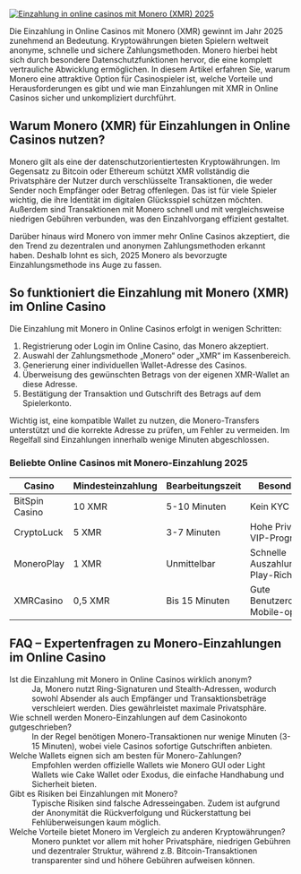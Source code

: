 [![Einzahlung in online casinos mit Monero (XMR) 2025](https://123-caf.pages.dev/gitsignup.png)](https://vrmoo.ru/Bt82HjjY)

<p>Die Einzahlung in Online Casinos mit Monero (XMR) gewinnt im Jahr 2025 zunehmend an Bedeutung. Kryptowährungen bieten Spielern weltweit anonyme, schnelle und sichere Zahlungsmethoden. Monero hierbei hebt sich durch besondere Datenschutzfunktionen hervor, die eine komplett vertrauliche Abwicklung ermöglichen. In diesem Artikel erfahren Sie, warum Monero eine attraktive Option für Casinospieler ist, welche Vorteile und Herausforderungen es gibt und wie man Einzahlungen mit XMR in Online Casinos sicher und unkompliziert durchführt.</p>  <h2>Warum Monero (XMR) für Einzahlungen in Online Casinos nutzen?</h2> <p>Monero gilt als eine der datenschutzorientiertesten Kryptowährungen. Im Gegensatz zu Bitcoin oder Ethereum schützt XMR vollständig die Privatsphäre der Nutzer durch verschlüsselte Transaktionen, die weder Sender noch Empfänger oder Betrag offenlegen. Das ist für viele Spieler wichtig, die ihre Identität im digitalen Glücksspiel schützen möchten. Außerdem sind Transaktionen mit Monero schnell und mit vergleichsweise niedrigen Gebühren verbunden, was den Einzahlvorgang effizient gestaltet.</p> <p>Darüber hinaus wird Monero von immer mehr Online Casinos akzeptiert, die den Trend zu dezentralen und anonymen Zahlungsmethoden erkannt haben. Deshalb lohnt es sich, 2025 Monero als bevorzugte Einzahlungsmethode ins Auge zu fassen.</p>  <h2>So funktioniert die Einzahlung mit Monero (XMR) im Online Casino</h2> <p>Die Einzahlung mit Monero in Online Casinos erfolgt in wenigen Schritten:</p> <ol>   <li>Registrierung oder Login im Online Casino, das Monero akzeptiert.</li>   <li>Auswahl der Zahlungsmethode „Monero“ oder „XMR“ im Kassenbereich.</li>   <li>Generierung einer individuellen Wallet-Adresse des Casinos.</li>   <li>Überweisung des gewünschten Betrags von der eigenen XMR-Wallet an diese Adresse.</li>   <li>Bestätigung der Transaktion und Gutschrift des Betrags auf dem Spielerkonto.</li> </ol> <p>Wichtig ist, eine kompatible Wallet zu nutzen, die Monero-Transfers unterstützt und die korrekte Adresse zu prüfen, um Fehler zu vermeiden. Im Regelfall sind Einzahlungen innerhalb wenige Minuten abgeschlossen.</p>  <h3>Beliebte Online Casinos mit Monero-Einzahlung 2025</h3> <table>   <thead>     <tr>       <th>Casino</th>       <th>Mindesteinzahlung</th>       <th>Bearbeitungszeit</th>       <th>Besonderheiten</th>     </tr>   </thead>   <tbody>     <tr>       <td>BitSpin Casino</td>       <td>10 XMR</td>       <td>5-10 Minuten</td>       <td>Kein KYC bis 1 BTC</td>     </tr>     <tr>       <td>CryptoLuck</td>       <td>5 XMR</td>       <td>3-7 Minuten</td>       <td>Hohe Privatsphäre, VIP-Programm</td>     </tr>     <tr>       <td>MoneroPlay</td>       <td>1 XMR</td>       <td>Unmittelbar</td>       <td>Schnelle Auszahlung, Fair-Play-Richtlinien</td>     </tr>     <tr>       <td>XMRCasino</td>       <td>0,5 XMR</td>       <td>Bis 15 Minuten</td>       <td>Gute Benutzeroberfläche, Mobile-optimiert</td>     </tr>   </tbody> </table>  <h2>FAQ – Expertenfragen zu Monero-Einzahlungen im Online Casino</h2> <dl>   <dt>Ist die Einzahlung mit Monero in Online Casinos wirklich anonym?</dt>   <dd>Ja, Monero nutzt Ring-Signaturen und Stealth-Adressen, wodurch sowohl Absender als auch Empfänger und Transaktionsbeträge verschleiert werden. Dies gewährleistet maximale Privatsphäre.</dd>    <dt>Wie schnell werden Monero-Einzahlungen auf dem Casinokonto gutgeschrieben?</dt>   <dd>In der Regel benötigen Monero-Transaktionen nur wenige Minuten (3-15 Minuten), wobei viele Casinos sofortige Gutschriften anbieten.</dd>    <dt>Welche Wallets eignen sich am besten für Monero-Zahlungen?</dt>   <dd>Empfohlen werden offizielle Wallets wie Monero GUI oder Light Wallets wie Cake Wallet oder Exodus, die einfache Handhabung und Sicherheit bieten.</dd>    <dt>Gibt es Risiken bei Einzahlungen mit Monero?</dt>   <dd>Typische Risiken sind falsche Adresseingaben. Zudem ist aufgrund der Anonymität die Rückverfolgung und Rückerstattung bei Fehlüberweisungen kaum möglich.</dd>    <dt>Welche Vorteile bietet Monero im Vergleich zu anderen Kryptowährungen?</dt>   <dd>Monero punktet vor allem mit hoher Privatsphäre, niedrigen Gebühren und dezentraler Struktur, während z.B. Bitcoin-Transaktionen transparenter sind und höhere Gebühren aufweisen können.</dd> </dl>